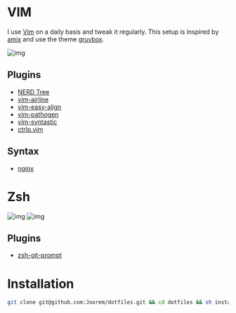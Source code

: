 # VIM
I use [Vim][8] on a daily basis and tweak it regularly. This setup is inspired by [amix][5] and use the theme [gruvbox][4].

![img](https://github.com/Joorem/dotfiles/wiki/img/iterm-vim-gruvbox.png)

## Plugins
* [NERD Tree][2]
* [vim-airline][1]
* [vim-easy-align][3]
* [vim-pathogen][6]
* [vim-syntastic][7]
* [ctrlp.vim][11]

## Syntax
* [nginx][10]

# Zsh
![img](https://github.com/Joorem/dotfiles/wiki/img/iterm-zsh-drill-color.png)
![img](https://github.com/Joorem/dotfiles/wiki/img/iterm-zsh-manpages-with-color.png)

## Plugins
* [zsh-git-prompt][9]

# Installation
```sh
git clone git@github.com:Joorem/dotfiles.git && cd dotfiles && sh install.sh
```

[1]:https://github.com/vim-airline/vim-airline
[2]:https://github.com/scrooloose/nerdtree
[3]:https://github.com/junegunn/vim-easy-align
[4]:https://github.com/morhetz/gruvbox
[5]:https://github.com/amix/vimrc
[6]:https://github.com/tpope/vim-pathogen
[7]:https://github.com/vim-syntastic/syntastic
[8]:https://vim.sourceforge.io
[9]:https://github.com/olivierverdier/zsh-git-prompt
[10]:http://hg.nginx.org/nginx/raw-file/tip/contrib/vim/syntax/nginx.vim
[11]:https://github.com/ctrlpvim/ctrlp.vim
